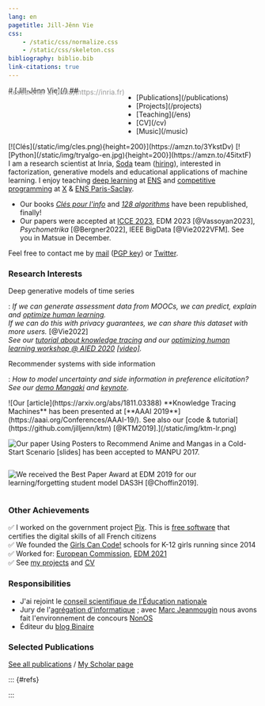 ```yaml
---
lang: en
pagetitle: Jill-Jênn Vie
css:
    - /static/css/normalize.css
    - /static/css/skeleton.css
bibliography: biblio.bib
link-citations: true
---
```

<div class="container">
<div style="display: flex; flex-flow: row wrap;">
<div class="keep-this">
# [Jill-Jênn Vie](/)
## <span style="color: #999; margin-top: -1em; display: block">Researcher at [Inria](https://inria.fr)</span>
</div>
<nav><ul>
<li>[Publications](/publications)</li>
<li>[Projects](/projects)</li>
<li>[Teaching](/ens)</li>
<li>[CV](/cv)</li>
<li>[Music](/music)</li>
</ul></nav></div>

<div style="float: right; display: flex; flex-flow: row wrap;">
[![Clés](/static/img/cles.png){height=200}](https://amzn.to/3YkstDv)
[![Python](/static/img/tryalgo-en.jpg){height=200}](https://amzn.to/45itxtF)
</div>

<!-- <figure style="width: 400px;">
    <a href="/static/img/fuji-big.jpg" target="_blank"><img src="/static/img/fuji.jpg" alt="Mount Fuji, 3776 m" style="max-width: 100%" /></a>
    <figcaption aria-hidden="true">
        Mount Fuji, 3776 m, Japan
    </figcaption>
</figure> -->

I am a research scientist at Inria, [Soda](https://team.inria.fr/soda/) team ([hiring](https://team.inria.fr/soda/job-offers/)), interested in factorization, generative models and educational applications of machine learning. I enjoy teaching [deep learning](https://dataflowr.com) at [ENS](https://www.ens.psl.eu/) and [competitive programming](https://tryalgo.org/book) at [X](https://www.polytechnique.edu/) & [ENS Paris-Saclay](https://ens-paris-saclay.fr/).

- Our books [*Clés pour l'info*](https://amzn.to/3YkstDv) and [*128 algorithms*](https://amzn.to/45itxtF) have been republished, finally!
- Our papers were accepted at [ICCE 2023](https://eds.let.media.kyoto-u.ac.jp/ICCE2023/), EDM 2023 [@Vassoyan2023], *Psychometrika* [@Bergner2022], IEEE BigData [@Vie2022VFM]. See you in Matsue in December.

Feel free to contact me by [mail](mailto:vie@jill-jenn.net)  ([PGP key](https://keys.openpgp.org/vks/v1/by-fingerprint/C36C9FE99E8FBC93792258D060F5A63BCC3397FF)) or [Twitter](https://twitter.com/intent/follow?screen_name=jjvie).


### Research Interests

Deep generative models of time series

:   *If we can generate assessment data from MOOCs, we can predict, explain and [optimize human learning](https://humanlearn.io).  
If we can do this with privacy guarantees, we can share this dataset with more users.* [@Vie2022]  
*See our [tutorial about knowledge tracing](https://github.com/jilljenn/ktm) and our [optimizing human learning workshop @ AIED 2020](https://humanlearn.io) [[video]](https://youtu.be/oVuq-seIvrk).*

Recommender systems with side information

:   *How to model uncertainty and side information in preference elicitation? See our [demo Mangaki](https://mangaki.fr) and [keynote](http://research.mangaki.fr/2018/07/15/ai-for-manga-and-anime/)*.  


<div style="display: flex; flex-flow: row wrap;">
![Our [article](https://arxiv.org/abs/1811.03388) **Knowledge Tracing Machines** has been presented at [**AAAI 2019**](https://aaai.org/Conferences/AAAI-19/). See also our [code & tutorial](https://github.com/jilljenn/ktm) [@KTM2019].](/static/img/ktm-lr.png)

![Our [paper](https://arxiv.org/abs/1709.01584) **Using Posters to Recommend Anime and Mangas in a Cold-Start Scenario** [[slides]](http://jill-jenn.net/slides/manpu2017.pdf) has been accepted to [**MANPU 2017**](http://manpu2017.imlab.jp).](/static/img/balse.png)

![We received the **Best Paper Award** at [**EDM 2019**](http://educationaldatamining.org/edm2019/) for our [learning/forgetting student model **DAS3H**](https://arxiv.org/abs/1905.06873) [@Choffin2019].](/static/img/tw.png)
</div>

### Other Achievements

✅ I worked on the government project [Pix](https://pix.fr). This is [free software](https://github.com/1024pix/pix) that certifies the digital skills of all French citizens  
✅ We founded the [Girls Can Code!](https://gcc.prologin.org) schools for K-12 girls running since 2014  
✅ Worked for: [European Commission](https://ec.europa.eu/transparency/expert-groups-register/screen/expert-groups/consult?lang=en&groupID=3774&fromCallsApplication=true), [EDM 2021](https://educationaldatamining.org/EDM2021/virtual)  
✅ See [my projects](/projects/) and [CV](/cv/)

### Responsibilities

- J'ai rejoint le [conseil scientifique de l'Éducation nationale](https://www.education.gouv.fr/le-conseil-scientifique-de-l-education-nationale-au-service-de-la-communaute-educative-309492)
- Jury de l'[agrégation d'informatique](https://agreg-info.org/) ; avec [Marc Jeanmougin](https://marc.jeanmougin.fr/) nous avons fait l'environnement de concours [NonOS](https://agreg-info.gitlab.io/docs/)
- Éditeur du [blog Binaire](https://www.lemonde.fr/blog/binaire/)

### Selected Publications

[See all publications](/publications) / [My Scholar page](https://scholar.google.com/citations?hl=en&user=7oCGHIMAAAAJ)

::: {#refs}

:::

</div>
